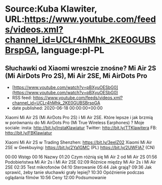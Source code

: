 # Source:Kuba Klawiter, URL:https://www.youtube.com/feeds/videos.xml?channel_id=UCLr4hMhk_2KE0GUBSBrspGA, language:pl-PL

## Słuchawki od Xiaomi wreszcie znośne? Mi Air 2S (Mi AirDots Pro 2S), Mi Air 2SE, Mi AirDots Pro
 - [https://www.youtube.com/watch?v=pBXyuOESbG0](https://www.youtube.com/watch?v=pBXyuOESbG0)
 - RSS feed: https://www.youtube.com/feeds/videos.xml?channel_id=UCLr4hMhk_2KE0GUBSBrspGA
 - date published: 2020-06-18 00:00:00+00:00

Xiaomi Mi Air 2S (Mi AirDots Pro 2S) i Mi Air 2SE. Które lepsze i jak brzmią w porównaniu do Mi AirDots Pro (Mi True Wireless Earphones) ?
Moje sociale: 
insta: http://bit.ly/InstaKlawiatur 
Twitter: http://bit.ly/TTKlawitera
FB: http://bit.ly/FBKlawiatur

Xiaomi Mi Air 2S w Trading Shenzhen: https://bit.ly/3eeIZ02
Xiaomi Mi Air 2SE w Geekbuying: https://bit.ly/2Ya1GMC (PL) https://bit.ly/2UWFlA7 (CN)

00:00 Wstęp
00:16 Nazwy
01:20 Czym różnią się Mi Air 2 od Mi Air 2S
01:56 Podobieństwa Mi Air 2s i Mi Air 2SE
02:09 Różnice między Mi Air 2s i Mi Air 2SE
02:35 Test mikrofonów
04:10 Sterowanie
05:44 Jak grają?
09:36 Jak sprawić, żeby tanie słuchawki grały lepiej?
10:30 Opóźnienie podczas oglądania filmów
10:56 Ceny
12:00 Podsumowanie

